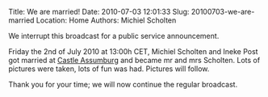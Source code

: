 Title: We are married!
Date: 2010-07-03 12:01:33
Slug: 20100703-we-are-married
Location: Home
Authors: Michiel Scholten

<p>We interrupt this broadcast for a public service announcement.</p>

<p>Friday the 2nd of July 2010 at 13:00h CET, Michiel Scholten and Ineke Post got married at <a href="http://nl.wikipedia.org/wiki/Slot_Assumburg">Castle Assumburg</a> and became mr and mrs Scholten. Lots of pictures were taken, lots of fun was had. Pictures will follow.</p>

<p>Thank you for your time; we will now continue the regular broadcast.</p>